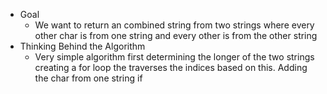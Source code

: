 - Goal
	- We want to return an combined string from two strings where every other char is from one string and every other is from the other string
- Thinking Behind the Algorithm
	- Very simple algorithm first determining the longer of the two strings creating a for loop the traverses the indices based on this. Adding the char from one string if